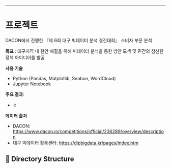 <hr/>

# 프로젝트

DACON에서 진행한 『제 6회 대구 빅데이터 분석 경진대회』 소비자 부문 분석

**목표** : 대구지역 내 현안 해결을 위해 빅데이터 분석을 통한 방안 모색 및 민간의 참신한 정책 아이디어를 발굴

**사용 기술**
- Python (Pandas, Matplotlib, Seabon, WordCloud)
- Jupyter Notebook

**주요 결과**:
- ㅇ
 
**데이터 출처**
- DACON: https://www.dacon.io/competitions/official/236289/overview/description
- 대구 빅데이터 활용센터: https://dipbigdata.kr/pages/index.htm

## 📂 Directory Structure

